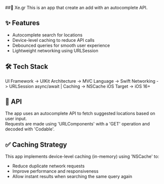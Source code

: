 ##📱 Xe.gr 
This is an app that create an add with an autocomplete API.

## ✨ Features
- Autocomplete search for locations
- Device-level caching to reduce API calls
- Debounced queries for smooth user experience
- Lightweight networking using URLSession

 ## 🛠 Tech Stack
 UI Framework  -> UIKit 
 Architecture  -> MVC 
 Language      -> Swift 
 Networking    -> URLSession async/await |
 Caching       -> NSCache 
 iOS Target    -> iOS 16+

## 📡 API
The app uses an autocomplete API to fetch suggested locations based on user input.  
Requests are made using 'URLComponents' with a 'GET' operation and decoded with 'Codable'.

## ✅ Caching Strategy
This app implements device-level caching (in-memory) using 'NSCache' to:
- Reduce duplicate network requests  
- Improve performance and responsiveness  
- Allow instant results when searching the same query again
